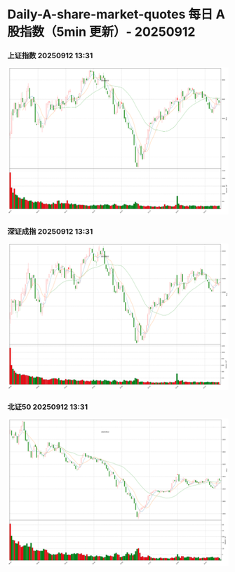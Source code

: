 
# Daily-A-share-market-quotes 每日 A 股指数（5min 更新）- 20250912

### 上证指数 20250912 13:31
![](./fig/2025/9/20250912-sh000001.png)

### 深证成指 20250912 13:31
![](./fig/2025/9/20250912-sz399001.png)

### 北证50 20250912 13:31
![](./fig/2025/9/20250912-bj899050.png)
